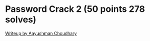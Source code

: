 # Password Crack 2 (50 points 278 solves)

[Writeup by Aayushman Choudhary](https://github.com/crowded-geek/castorsCTFwriteups/blob/master/crack2.md)
